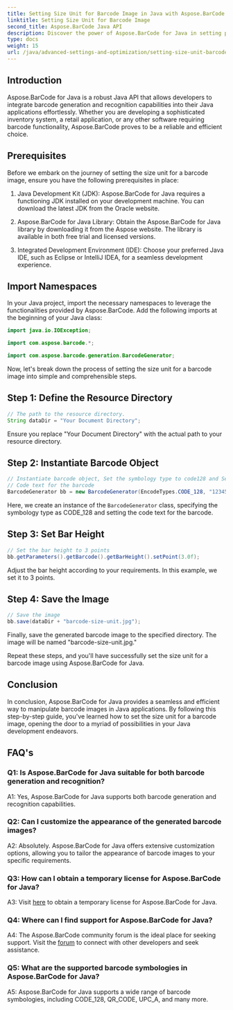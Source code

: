 ```yaml
---
title: Setting Size Unit for Barcode Image in Java with Aspose.BarCode
linktitle: Setting Size Unit for Barcode Image
second_title: Aspose.BarCode Java API
description: Discover the power of Aspose.BarCode for Java in setting precise size units for barcode images. Effortless integration, robust performance, and endless customization possibilities.
type: docs
weight: 15
url: /java/advanced-settings-and-optimization/setting-size-unit-barcode-image/
---
```

## Introduction

Aspose.BarCode for Java is a robust Java API that allows developers to integrate barcode generation and recognition capabilities into their Java applications effortlessly. Whether you are developing a sophisticated inventory system, a retail application, or any other software requiring barcode functionality, Aspose.BarCode proves to be a reliable and efficient choice.

## Prerequisites

Before we embark on the journey of setting the size unit for a barcode image, ensure you have the following prerequisites in place:

1. Java Development Kit (JDK): Aspose.BarCode for Java requires a functioning JDK installed on your development machine. You can download the latest JDK from the Oracle website.

2. Aspose.BarCode for Java Library: Obtain the Aspose.BarCode for Java library by downloading it from the Aspose website. The library is available in both free trial and licensed versions.

3. Integrated Development Environment (IDE): Choose your preferred Java IDE, such as Eclipse or IntelliJ IDEA, for a seamless development experience.

## Import Namespaces

In your Java project, import the necessary namespaces to leverage the functionalities provided by Aspose.BarCode. Add the following imports at the beginning of your Java class:

```java
import java.io.IOException;

import com.aspose.barcode.*;

import com.aspose.barcode.generation.BarcodeGenerator;
```


Now, let's break down the process of setting the size unit for a barcode image into simple and comprehensible steps.

## Step 1: Define the Resource Directory

```java
// The path to the resource directory.
String dataDir = "Your Document Directory";
```

Ensure you replace "Your Document Directory" with the actual path to your resource directory.

## Step 2: Instantiate Barcode Object

```java
// Instantiate barcode object, Set the symbology type to code128 and Set the
// Code text for the barcode
BarcodeGenerator bb = new BarcodeGenerator(EncodeTypes.CODE_128, "1234567");
```

Here, we create an instance of the `BarcodeGenerator` class, specifying the symbology type as CODE_128 and setting the code text for the barcode.

## Step 3: Set Bar Height

```java
// Set the bar height to 3 points
bb.getParameters().getBarcode().getBarHeight().setPoint(3.0f);
```

Adjust the bar height according to your requirements. In this example, we set it to 3 points.

## Step 4: Save the Image

```java
// Save the image
bb.save(dataDir + "barcode-size-unit.jpg");
```

Finally, save the generated barcode image to the specified directory. The image will be named "barcode-size-unit.jpg."

Repeat these steps, and you'll have successfully set the size unit for a barcode image using Aspose.BarCode for Java.

## Conclusion

In conclusion, Aspose.BarCode for Java provides a seamless and efficient way to manipulate barcode images in Java applications. By following this step-by-step guide, you've learned how to set the size unit for a barcode image, opening the door to a myriad of possibilities in your Java development endeavors.

## FAQ's

### Q1: Is Aspose.BarCode for Java suitable for both barcode generation and recognition?

A1: Yes, Aspose.BarCode for Java supports both barcode generation and recognition capabilities.

### Q2: Can I customize the appearance of the generated barcode images?

A2: Absolutely. Aspose.BarCode for Java offers extensive customization options, allowing you to tailor the appearance of barcode images to your specific requirements.

### Q3: How can I obtain a temporary license for Aspose.BarCode for Java?

A3: Visit [here](https://purchase.aspose.com/temporary-license/) to obtain a temporary license for Aspose.BarCode for Java.

### Q4: Where can I find support for Aspose.BarCode for Java?

A4: The Aspose.BarCode community forum is the ideal place for seeking support. Visit the [forum](https://forum.aspose.com/c/barcode/13) to connect with other developers and seek assistance.

### Q5: What are the supported barcode symbologies in Aspose.BarCode for Java?

A5: Aspose.BarCode for Java supports a wide range of barcode symbologies, including CODE_128, QR_CODE, UPC_A, and many more.
